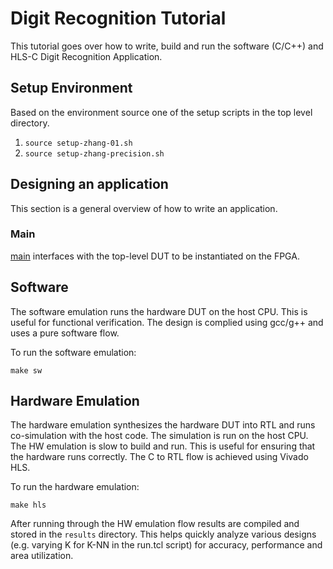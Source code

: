 # Digit Recognition Tutorial

This tutorial goes over how to write, build and run the software (C/C++) and HLS-C Digit Recognition Application.

## Setup Environment

Based on the environment source one of the setup scripts in the top level directory.

1. `source setup-zhang-01.sh`
2. `source setup-zhang-precision.sh`

## Designing an application

This section is a general overview of how to write an application.

### Main
[main](digitrec_test.cpp) interfaces with the top-level DUT to be instantiated on the FPGA.

## Software

The software emulation runs the hardware DUT on the host CPU. This is useful
for functional verification. The design is complied using gcc/g++ and uses a
pure software flow.

To run the software emulation:

`make sw`

## Hardware Emulation

The hardware emulation synthesizes the hardware DUT into RTL and runs
co-simulation with the host code. The simulation is run on the host CPU. The HW
emulation is slow to build and run. This is useful for ensuring that the
hardware runs correctly. The C to RTL flow is achieved using Vivado HLS.

To run the hardware emulation:

`make hls`

After running through the HW emulation flow results are compiled and stored in
the `results` directory. This helps quickly analyze various designs (e.g.
varying K for K-NN in the run.tcl script) for accuracy, performance and area
utilization.
